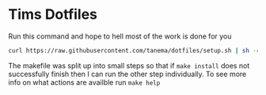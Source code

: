 Tims Dotfiles
=============

Run this command and hope to hell most of the work is done for you

```zsh
curl https://raw.githubusercontent.com/tanema/dotfiles/setup.sh | sh -c
```

The makefile was split up into small steps so that if `make install` does not 
successfully finish then I can run the other step individually. To see more 
info on what actions are availble run `make help`

